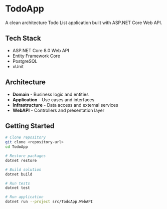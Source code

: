 # TodoApp

A clean architecture Todo List application built with ASP.NET Core Web API.

## Tech Stack

- ASP.NET Core 8.0 Web API
- Entity Framework Core
- PostgreSQL
- xUnit

## Architecture

- **Domain** - Business logic and entities
- **Application** - Use cases and interfaces
- **Infrastructure** - Data access and external services
- **WebAPI** - Controllers and presentation layer

## Getting Started

```bash
# Clone repository
git clone <repository-url>
cd TodoApp

# Restore packages
dotnet restore

# Build solution
dotnet build

# Run tests
dotnet test

# Run application
dotnet run --project src/TodoApp.WebAPI
```
